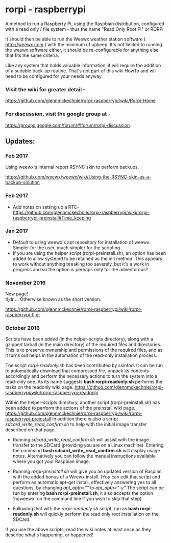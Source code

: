 # rorpi - raspberrypi
A method to run a Raspberry Pi, using the Raspbian distribution, configured with a read only / file system  - thus the name "Read Only Root Pi" or RORPi

It should then be able to run the Weewx weather station software ( http://weewx.com ) with the minimum of upkeep. It's not limited to running the weewx software either, it should be re-configurable for anything else that fits the same criteria.

Like any system that holds valuable information, it will require the addition of a suitable back-up routine. That's not part of this wiki HowTo and will need to be configured for your needs anyway.


### Visit the wiki for greater detail -
https://github.com/glennmckechnie/rorpi-raspberrypi/wiki/Rorpi-Home

### For discussion, visit the google group at -
https://groups.google.com/forum/#!forum/rorpi-discussion

## Updates:
### Feb 2017 
Using weewx's internal report RSYNC skin to perform backups.

https://github.com/weewx/weewx/wiki/Using-the-RSYNC-skin-as-a-backup-solution 


### Feb 2017
* Add notes on setting up a RTC-  https://github.com/glennmckechnie/rorpi-raspberrypi/wiki/rorpi-raspberrypi-preinstall#Time_keeping

### Jan 2017
* Default to using weewx's apt repository for installation of weewx. Simpler for the user, much simpler for the scripting.
* If you are using the helper script (rorpi-preinstall.sh), an option has been added to allow systemd to be retained as the init method. This appears to work without anything breaking too severely, but it's a work in progress and so the option is perhaps only for the adventurous?

### November 2016
New page!<br>
tl;dr ...  Otherwise known as the short version.

https://github.com/glennmckechnie/rorpi-raspberrypi/wiki/rorpi-raspberrypi-tl;dr


### October 2016

Scripts have been added (in the helper-scripts directory), along with a gzipped tarball (in the main directory) of the required files and directories. This is to preserve ownership and permissions of the required files, and as it turns out helps in the automation of the read-only installation process.

The script *rorpi-readonly.sh* has been contributed by ssinfod. It can be run to automatically download that compressed file, unpack its contents accordingly and perform the necessary actions to turn the system into a read-only one. As its name suggests **bash rorpi-readonly.sh** performs the tasks on the readonly wiki page.
https://github.com/glennmckechnie/rorpi-raspberrypi/wiki/rorpi-raspberrypi-readonly


Within the helper-scripts directory, another script (rorpi-preinstall.sh) has been added to perform the actions of the preinstall wiki page.  https://github.com/glennmckechnie/rorpi-raspberrypi/wiki/rorpi-raspberrypi-preinstall
In addition there is also a script *sdcard_write_read_confirm.sh* to help with the initial image transfer described on that page.

* Running *sdcard_write_read_confirm.sh* will assist with the image transfer to the SDCard (providing you are on a Linux machine). Entering the command **bash sdcard_write_read_confirm.sh** will display usage notes. Alternatively you can follow the manual instructions available where you got your Raspbian image. 

* Running *rorpi-preinstall.sh* will give you an updated version of Raspian with the added bonus of a Weewx install. (You can edit that script and perform an automatic apt-get install, effectively answering yes to all questions, by changing  *apt_optn=""* to *apt_optn="-y"*  The script can be run by entering **bash rorpi-preinstall.sh**, it also accepts the option 'noweewx' on the command line if you wish to skip that step)

* Following that with the *rorpi-readonly.sh* script, run as **bash rorpi-readonly.sh** will quickly perform the read only root installation on the SDCard.

If you use the above scripts, read the wiki notes at least once as they describe what's happening, or happened!


